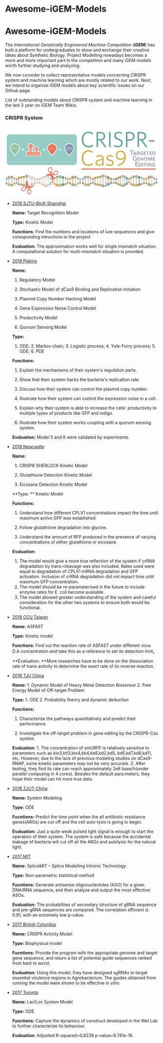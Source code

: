 # Awesome-iGEM-Models
# Awesome-iGEM-Models

The *International Genetically Engineered Machine Competition* (**iGEM**) has built a platform for undergraduates to show and exchange their creative ideas about Synthetic Biology. Project Modelling nowadays becomes a more and more important part in the competition and many iGEM models worth further studying and analyzing.

We now consider to collect representative models concerning CRISPR system and machine learning which are mostly related to our work. Next, we intend to organize iGEM models about key scientific issues on our Github page.

List of outstanding models about CRISPR system and machine learning in the last 3 year on iGEM Team Wikis.

### CRISPR System

![](CRISPR.jpg)

+ [2019 SJTU-BioX-Shanghai](https://2019.igem.org/Team:SJTU-BioX-Shanghai/Model)

  **Name:**  Target Recognition Model

  **Type:**  Kinetic Model

  **Functions:**  Find the numbers and locations of lure  sequences and give coresponding intructions to the project 

  **Evaluation:** The approximation works well for single mismatch situation. A computational solution for multi-mismatch situation is provided. 
  
  

+ [2019 Peking](https://2019.igem.org/Team:Peking/Model)

  **Name:**  

  1. Regulatory Model

  2. Stochastic Model of dCas9 Binding and Replication Initiation

  3. Plasmid Copy Number Hacking Model

  4. Gene Expression Noise Control Model

  5. Productivity Model

  6. Quorum Sensing Model

  **Type:**  

  1. ODE; 2. Markov chain; 3. Logistic process; 4. Yule-Furry process; 5. ODE; 6. PDE

  **Functions:**  

  1. Explain the mechanisms of their  system's regulation parts.

  2. Show that their system hacks the  bacteria's replication rate.
  3. Discuss how their system can control  the plasmid copy number.
  4. Illustrate how their system can  control the expression noise in a cell.
  5. Explain why their system is able to  increase the cells' productivity to multiple types of products like GFP and  indigo.
  6. Illustrate how their system works  coupling with a quorum sensing system. 

  **Evaluation:**   Model 5 and 6 were validated by  experiments.  

  

+ [2019 Newcastle](  https://2019.igem.org/Team:Newcastle/Model )

  **Name:**  

  1. CRISPR SHERLOCK Kinetic Model

  2. Glutathione Detection Kinetic Model

  3. Eicosane Detection Kinetic Model

  **Type: ** Kinetic Model

  **Functions:**  

  1. Understand how different CPLX1 concentrations impact the time until maximum active GFP was established

  2. Follow glutathione degradation into glycine.

  3. Understand the amount of RFP produced in the presence of varying concentrations of either glutathione or eicosane.

  **Evaluation:** 

  1. The model would give a more true  reflection of the system if crRNA degradation by trans-cleavage was also  included. Rates used were equal to degradation of CPLX1 mRNA degradation and  GFP activation. Inclusion of crRNA degradation did not impact time until  maximum GFP concentration.
  2. The model should be re-parameterised  in the future to include enzyme rates for E. coli become available. 
  3. The model allowed greater  understanding of the system and careful consideration for the other two  systems to ensure both would be functional. 

  

+ [2019 CCU Taiwan](https://2019.igem.org/Team:CCU_Taiwan/Model)

  **Name:**  ASFAST

  **Type:**  Kinetic model

  **Functions:**  Find out the reaction rate of ASFAST under different virus D.A concentration and take this as a reference to set its detection limit。

  **Evaluation: **More researches have to be done on the dissociation rate of trans activity to determine the exact rate of its reverse reaction.

  

+ [2018  TJU China](http://2018.igem.org/Team:TJU_China/Model)

  **Name:**    1. Dynamic Model of Heavy Metal Detection  Biosensor  2. Free Energy Model of Off-target  Problem  

  **Type:**  1. ODE  2. Probability theory and dynamic  deduction

  **Functions:** 

  1. Characterize the pathways quantitatively and predict their performance.

  2. Investigate the off-target problem in gene editing by the CRISPR-Cas system.

  **Evaluation:**    1. The concentration of smURFP is relatively sensitive to parameters such as ktx3,ktl3,ktx4,kb4,kb6,kd2,kd5, kd6,kd7,kd8,kd11, etc. However, due to the lack of previous modeling studies  on dCas9-RNAP, some kinetic parameters may not be very accurate.  2. After testing, they find its rate can  reach approximately 2e8 base/h(under parallel computing in 4 cores).  Besides the default para:meters, they hope their model can hit more true data.  

  

+ [2018 ZJUT-China](http://2018.igem.org/Team:ZJUT-China/Model)

  **Name:** System Modeling

  **Type:** ODE

  **Fucntions:**  Predict the time point when the all antibiotic resistance genes(ARGs) are cut off and the cell auto-lysis is going to begin.

  **Evaluation:**  Just a quite weak pulsed light signal is enough to start the operation of their system. The system is safe because the accidental leakage of bacteria will cut off all the ARGs and autolysis for the natural light.

  

+ [2017 MIT](http://2017.igem.org/Team:MIT/Model)

  **Name:**    SpliceMIT – Splice Modelling Intronic  Technology  

  **Type:**  Non-parametric statistical method

  **Fucntions:**  Generate antisense oligonucleotides (ASO) for a given DNA/RNA sequence, and then analyze and output the most effective ASOs.

  **Evaluation:** The probabilities of secondary structure of gRNA sequence and pre-gRNA sequences are compared. The correlation efficient is 0.91, with an extremely low p-value. 

+ [2017 British Columbia](http://2017.igem.org/Team:British_Columbia/Model)

  **Name:**   CRISPR Activity Model  

  **Type:**  Biophysical model

  **Fucntions:**  Provide the program with the appropriate genome and target gene sequence, and return a list of potential guide sequences ranked from best to worst.

  **Evaluation:**  Using this model, they have designed sgRNAs to target essential virulence regions in Agrobacterium. The guides obtained from running the model were shown to be effective *in vitro*.

+ [2017 Toronto](2017.igem.org/Team:Toronto/Drylab)

  **Name:**   LacILov System Model

  **Type:**   ODE  

  **Functions:**  Capture the dynamics of construct developed in the Wet Lab to further characterize its behaviour.

  **Evaluation:**  Adjusted R-squared=0,8238  p-value=9.741e-16.  


